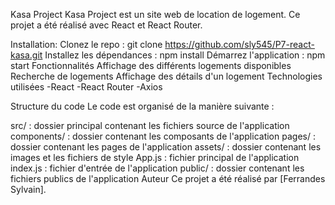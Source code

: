 Kasa Project
Kasa Project est un site web de location de logement. Ce projet a été réalisé avec React et React Router.

Installation:
Clonez le repo : git clone https://github.com/sly545/P7-react-kasa.git
Installez les dépendances : npm install
Démarrez l'application : npm start
Fonctionnalités
Affichage des différents logements disponibles
Recherche de logements 
Affichage des détails d'un logement
Technologies utilisées
-React
-React Router
-Axios



Structure du code
Le code est organisé de la manière suivante :

src/ : dossier principal contenant les fichiers source de l'application
components/ : dossier contenant les composants de l'application
pages/ : dossier contenant les pages de l'application
assets/ : dossier contenant les images et les fichiers de style
App.js : fichier principal de l'application
index.js : fichier d'entrée de l'application
public/ : dossier contenant les fichiers publics de l'application
Auteur
Ce projet a été réalisé par [Ferrandes Sylvain].
